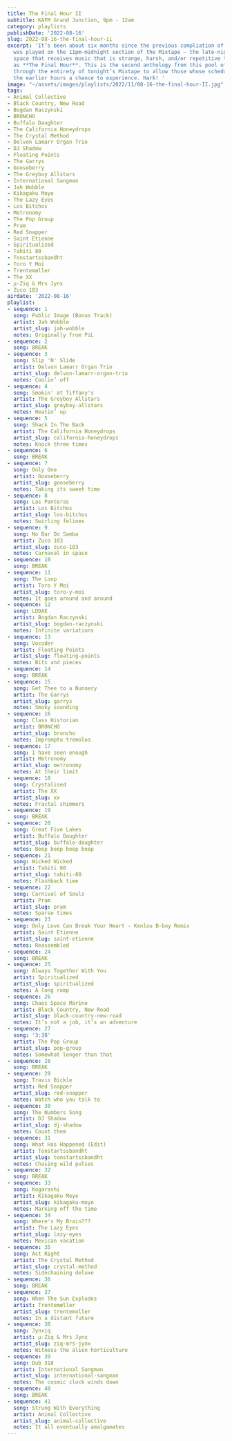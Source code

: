 ```yaml
---
title: The Final Hour II
subtitle: KAFM Grand Junction, 9pm - 12am
category: playlists
publishDate: '2022-08-16'
slug: 2022-08-16-the-final-hour-ii
excerpt: 'It’s been about six months since the previous compliation of music that
  was played on the 11pm-midnight section of the Mixtape — the late-night temporal
  space that receives music that is strange, harsh, and/or repetitive that is known
  as **The Final Hour**. This is the second anthology from this pool of music, presented
  through the entirety of tonight’s Mixtape to allow those whose schedule leans towards
  the earlier hours a chance to experience. Hark! '
image: "~/assets/images/playlists/2022/11/08-16-the-final-hour-II.jpg"
tags:
- Animal Collective
- Black Country, New Road
- Bogdan Raczynski
- BRONCHO
- Buffalo Daughter
- The California Honeydrops
- The Crystal Method
- Delvon Lamarr Organ Trio
- DJ Shadow
- Floating Points
- The Garrys
- Gooseberry
- The Greyboy Allstars
- International Sangman
- Jah Wobble
- Kikagaku Moyo
- The Lazy Eyes
- Los Bitchos
- Metronomy
- The Pop Group
- Pram
- Red Snapper
- Saint Etienne
- Spiritualized
- Tahiti 80
- Tonstartssbandht
- Toro Y Moi
- Trentemøller
- The XX
- µ-Ziq & Mrs Jynx
- Zuco 103
airdate: '2022-08-16'
playlist:
- sequence: 1
  song: Public Image (Bonus Track)
  artist: Jah Wobble
  artist_slug: jah-wobble
  notes: Originally from PiL
- sequence: 2
  song: BREAK
- sequence: 3
  song: Slip 'N' Slide
  artist: Delvon Lamarr Organ Trio
  artist_slug: delvon-lamarr-organ-trio
  notes: Coolin’ off
- sequence: 4
  song: Smokin' at Tiffany's
  artist: The Greyboy Allstars
  artist_slug: greyboy-allstars
  notes: Heatin’ up
- sequence: 5
  song: Shack In The Back
  artist: The California Honeydrops
  artist_slug: california-honeydrops
  notes: Knock three times
- sequence: 6
  song: BREAK
- sequence: 7
  song: Only One
  artist: Gooseberry
  artist_slug: gooseberry
  notes: Taking its sweet time
- sequence: 8
  song: Las Panteras
  artist: Los Bitchos
  artist_slug: los-bitchos
  notes: Swirling felines
- sequence: 9
  song: No Bar Do Samba
  artist: Zuco 103
  artist_slug: zuco-103
  notes: Carnaval in space
- sequence: 10
  song: BREAK
- sequence: 11
  song: The Loop
  artist: Toro Y Moi
  artist_slug: toro-y-moi
  notes: It goes around and around
- sequence: 12
  song: LDDAE
  artist: Bogdan Raczynski
  artist_slug: bogdan-raczynski
  notes: Infinite variations
- sequence: 13
  song: Vocoder
  artist: Floating Points
  artist_slug: floating-points
  notes: Bits and pieces
- sequence: 14
  song: BREAK
- sequence: 15
  song: Get Thee to a Nunnery
  artist: The Garrys
  artist_slug: garrys
  notes: Smoky sounding
- sequence: 16
  song: Class Historian
  artist: BRONCHO
  artist_slug: broncho
  notes: Impromptu tremolos
- sequence: 17
  song: I have seen enough
  artist: Metronomy
  artist_slug: metronomy
  notes: At their limit
- sequence: 18
  song: Crystalised
  artist: The XX
  artist_slug: xx
  notes: Fractal shimmers
- sequence: 19
  song: BREAK
- sequence: 20
  song: Great Five Lakes
  artist: Buffalo Daughter
  artist_slug: buffalo-daughter
  notes: Beep beep beep beep
- sequence: 21
  song: Wicked Wicked
  artist: Tahiti 80
  artist_slug: tahiti-80
  notes: Flashback time
- sequence: 22
  song: Carnival of Souls
  artist: Pram
  artist_slug: pram
  notes: Sparse times
- sequence: 23
  song: Only Love Can Break Your Heart - Kenlou B-boy Remix
  artist: Saint Etienne
  artist_slug: saint-etienne
  notes: Reassembled
- sequence: 24
  song: BREAK
- sequence: 25
  song: Always Together With You
  artist: Spiritualized
  artist_slug: spiritualized
  notes: A long romp
- sequence: 26
  song: Chaos Space Marine
  artist: Black Country, New Road
  artist_slug: black-country-new-road
  notes: It’s not a job, it’s an adventure
- sequence: 27
  song: '3:38'
  artist: The Pop Group
  artist_slug: pop-group
  notes: Somewhat longer than that
- sequence: 28
  song: BREAK
- sequence: 29
  song: Travis Bickle
  artist: Red Snapper
  artist_slug: red-snapper
  notes: Watch who you talk to
- sequence: 30
  song: The Numbers Song
  artist: DJ Shadow
  artist_slug: dj-shadow
  notes: Count them
- sequence: 31
  song: What Has Happened (Edit)
  artist: Tonstartssbandht
  artist_slug: tonstartssbandht
  notes: Chasing wild pulses
- sequence: 32
  song: BREAK
- sequence: 33
  song: Kogarashi
  artist: Kikagaku Moyo
  artist_slug: kikagaku-moyo
  notes: Marking off the time
- sequence: 34
  song: Where's My Brain???
  artist: The Lazy Eyes
  artist_slug: lazy-eyes
  notes: Mexican vacation
- sequence: 35
  song: Act Right
  artist: The Crystal Method
  artist_slug: crystal-method
  notes: Sidechaining deluxe
- sequence: 36
  song: BREAK
- sequence: 37
  song: When The Sun Explodes
  artist: Trentemøller
  artist_slug: trentemoller
  notes: In a distant future
- sequence: 38
  song: Jynxiq
  artist: µ-Ziq & Mrs Jynx
  artist_slug: ziq-mrs-jynx
  notes: Witness the alien horticulture
- sequence: 39
  song: Dub 318
  artist: International Sangman
  artist_slug: international-sangman
  notes: The cosmic clock winds down
- sequence: 40
  song: BREAK
- sequence: 41
  song: Strung With Everything
  artist: Animal Collective
  artist_slug: animal-collective
  notes: It all eventually amalgamates
---
```


